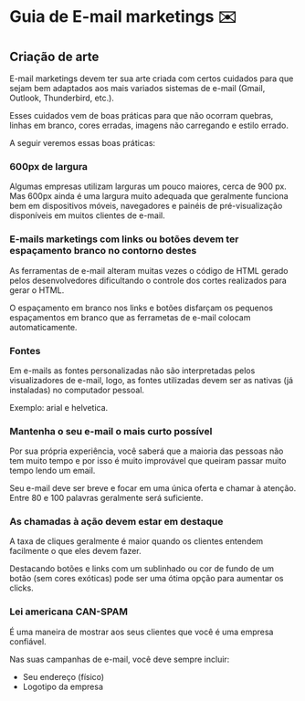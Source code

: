 # Guia de E-mail marketings ✉️

## Criação de arte
<p>E-mail marketings devem ter sua arte criada com certos cuidados para que sejam bem adaptados aos mais variados sistemas de e-mail (Gmail, Outlook, Thunderbird, etc.).</p>
<p>Esses cuidados vem de boas práticas para que não ocorram quebras, linhas em branco, cores erradas, imagens não carregando e estilo errado.</p>
<p>A seguir veremos essas boas práticas: </p>

### 600px de largura 
<p>	
	Algumas empresas utilizam larguras um pouco maiores, cerca de 900 px.
 	Mas 600px ainda é uma largura muito adequada que geralmente funciona bem em dispositivos móveis,
 	navegadores e painéis de pré-visualização disponíveis em muitos clientes de e-mail.
</p>

### E-mails marketings com links ou botões devem ter espaçamento branco no contorno destes
<p>As ferramentas de e-mail alteram muitas vezes o código de HTML gerado pelos desenvolvedores dificultando o controle dos cortes realizados para gerar o HTML.</p>
<p>O espaçamento em branco nos links e botões disfarçam os pequenos espaçamentos em branco que as ferrametas de e-mail colocam automaticamente.</p>

### Fontes
<p>Em e-mails as fontes personalizadas não são interpretadas pelos visualizadores de e-mail, logo, as fontes utilizadas devem ser as nativas (já instaladas) no computador pessoal.</p>
<p>Exemplo: arial e helvetica.</p>

### Mantenha o seu e-mail o mais curto possível
<p>Por sua própria experiência, você saberá que a maioria das pessoas não tem muito tempo e por isso é muito improvável que queiram passar muito tempo lendo um email.</p>
<p>Seu e-mail deve ser breve e focar em uma única oferta e chamar à atenção. Entre 80 e 100 palavras geralmente será suficiente.</p>

### As chamadas à ação devem estar em destaque
<p>A taxa de cliques geralmente é maior quando os clientes entendem facilmente o que eles devem fazer.</p>
<p>Destacando botões e links com um sublinhado ou cor de fundo de um botão (sem cores exóticas) pode ser uma ótima opção para aumentar os clicks.</p>

### Lei americana CAN-SPAM
<p>É uma maneira de mostrar aos seus clientes que você é uma empresa confiável.</p>
<p>Nas suas campanhas de e-mail, você deve sempre incluir:</p>

* Seu endereço (físico)
* Logotipo da empresa